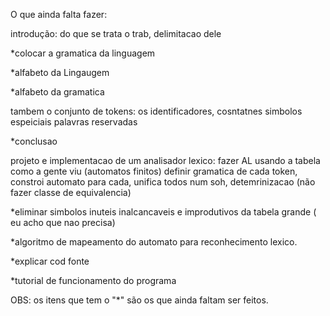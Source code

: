 O que ainda falta fazer:

introdução:
	do que se trata o trab, 
	delimitacao dele

*colocar a gramatica da linguagem

*alfabeto da Lingaugem

*alfabeto da gramatica

tambem o conjunto de tokens:
	os identificadores,
	cosntatnes
	simbolos espeiciais
	palavras reservadas


*conclusao

projeto e implementacao de um analisador lexico:
fazer AL usando a tabela como a gente viu (automatos finitos)
definir gramatica de cada token, 
constroi automato para cada, 
unifica todos num soh, 
detemrinizacao (não fazer classe de equivalencia)

*eliminar simbolos inuteis inalcancaveis e improdutivos da tabela grande ( eu acho que  nao precisa) 

*algoritmo de mapeamento do automato para reconhecimento lexico.

*explicar cod fonte

*tutorial  de funcionamento do programa

OBS: os  itens que tem o "*" são os que ainda faltam ser feitos.
